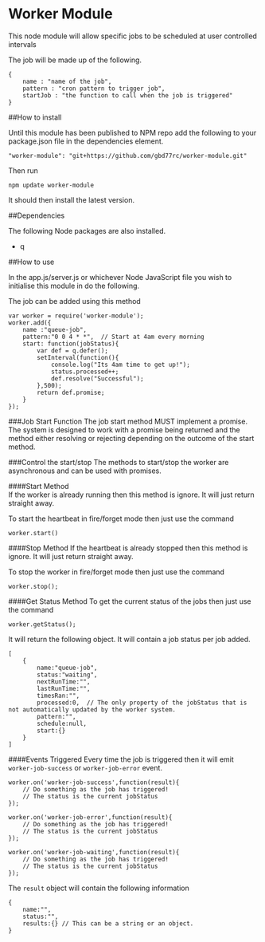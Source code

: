 Worker Module
================

This node module will allow specific jobs to be scheduled at user controlled intervals

The job will be made up of the following.

    {
        name : "name of the job",
        pattern : "cron pattern to trigger job",
        startJob : "the function to call when the job is triggered"
    }

##How to install

Until this module has been published to NPM repo add the following to your package.json file in the dependencies element.

    "worker-module": "git+https://github.com/gbd77rc/worker-module.git"
    
Then run 
    
    npm update worker-module
    
It should then install the latest version.

##Dependencies 

The following Node packages are also installed.

*   q
    
##How to use

In the app.js/server.js or whichever Node JavaScript file you wish to initialise this module in do the following.

The job can be added using this method

    var worker = require('worker-module');
    worker.add({
        name :"queue-job",
        pattern:"0 0 4 * *",  // Start at 4am every morning
        start: function(jobStatus){
            var def = q.defer();
            setInterval(function(){
                console.log("Its 4am time to get up!");
                status.processed++;
                def.resolve("Successful");
            },500);
            return def.promise;
        }
    });

###Job Start Function
The job start method MUST implement a promise.  The system is designed to work with a promise being returned and the method either resolving or rejecting depending on the outcome of the start method.

###Control the start/stop
The methods to start/stop the worker are asynchronous and can be used with promises.
    
####Start Method    
If the worker is already running then this method is ignore.  It will just return straight away.

To start the heartbeat in fire/forget mode then just use the command
    
    worker.start()
    
####Stop Method
If the heartbeat is already stopped then this method is ignore.  It will just return straight away.

To stop the worker in fire/forget mode then just use the command
   
    worker.stop();

####Get Status Method
To get the current status of the jobs then just use the command
    
    worker.getStatus();
    
It will return the following object.  It will contain a job status per job added.

    [
        {
            name:"queue-job",
            status:"waiting",
            nextRunTime:"",
            lastRunTime:"",
            timesRan:"",
            processed:0,  // The only property of the jobStatus that is not automatically updated by the worker system.
            pattern:"",
            schedule:null,
            start:{}
        }
    ]
    
####Events Triggered
Every time the job is triggered then it will emit `worker-job-success`  or `worker-job-error` event.

    worker.on('worker-job-success',function(result){
        // Do something as the job has triggered!
        // The status is the current jobStatus
    });

    worker.on('worker-job-error',function(result){
        // Do something as the job has triggered!
        // The status is the current jobStatus
    });

    worker.on('worker-job-waiting',function(result){
        // Do something as the job has triggered!
        // The status is the current jobStatus
    });

The `result` object will contain the following information

    {
        name:"",
        status:"",
        results:{} // This can be a string or an object.
    }